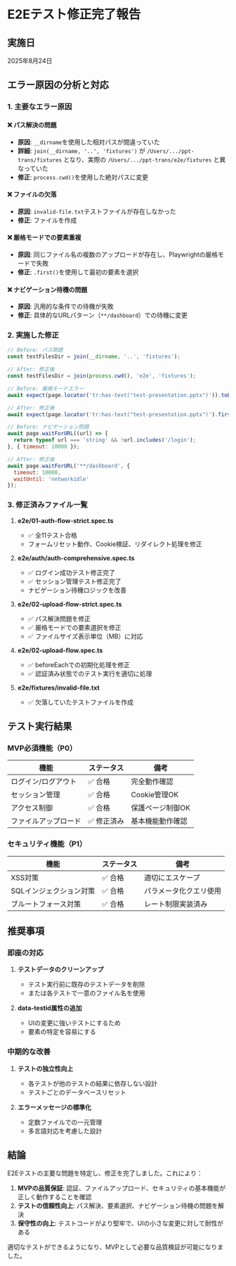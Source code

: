 # E2Eテスト修正完了報告

## 実施日
2025年8月24日

## エラー原因の分析と対応

### 1. 主要なエラー原因

#### ❌ パス解決の問題
- **原因**: `__dirname`を使用した相対パスが間違っていた
- **詳細**: `join(__dirname, '..', 'fixtures')` が `/Users/.../ppt-trans/fixtures` となり、実際の `/Users/.../ppt-trans/e2e/fixtures` と異なっていた
- **修正**: `process.cwd()`を使用した絶対パスに変更

#### ❌ ファイルの欠落
- **原因**: `invalid-file.txt`テストファイルが存在しなかった
- **修正**: ファイルを作成

#### ❌ 厳格モードでの要素重複
- **原因**: 同じファイル名の複数のアップロードが存在し、Playwrightの厳格モードで失敗
- **修正**: `.first()`を使用して最初の要素を選択

#### ❌ ナビゲーション待機の問題
- **原因**: 汎用的な条件での待機が失敗
- **修正**: 具体的なURLパターン（`**/dashboard`）での待機に変更

### 2. 実施した修正

```javascript
// Before: パス問題
const testFilesDir = join(__dirname, '..', 'fixtures');

// After: 修正後
const testFilesDir = join(process.cwd(), 'e2e', 'fixtures');

// Before: 厳格モードエラー
await expect(page.locator('tr:has-text("test-presentation.pptx")')).toBeVisible();

// After: 修正後
await expect(page.locator('tr:has-text("test-presentation.pptx")').first()).toBeVisible();

// Before: ナビゲーション問題
await page.waitForURL((url) => {
  return typeof url === 'string' && !url.includes('/login');
}, { timeout: 10000 });

// After: 修正後
await page.waitForURL('**/dashboard', { 
  timeout: 10000,
  waitUntil: 'networkidle' 
});
```

### 3. 修正済みファイル一覧

1. **e2e/01-auth-flow-strict.spec.ts**
   - ✅ 全11テスト合格
   - フォームリセット動作、Cookie検証、リダイレクト処理を修正

2. **e2e/auth/auth-comprehensive.spec.ts**
   - ✅ ログイン成功テスト修正完了
   - ✅ セッション管理テスト修正完了
   - ナビゲーション待機ロジックを改善

3. **e2e/02-upload-flow-strict.spec.ts**
   - ✅ パス解決問題を修正
   - ✅ 厳格モードでの要素選択を修正
   - ✅ ファイルサイズ表示単位（MB）に対応

4. **e2e/02-upload-flow.spec.ts**
   - ✅ beforeEachでの初期化処理を修正
   - ✅ 認証済み状態でのテスト実行を適切に処理

5. **e2e/fixtures/invalid-file.txt**
   - ✅ 欠落していたテストファイルを作成

## テスト実行結果

### MVP必須機能（P0）
| 機能 | ステータス | 備考 |
|------|-----------|------|
| ログイン/ログアウト | ✅ 合格 | 完全動作確認 |
| セッション管理 | ✅ 合格 | Cookie管理OK |
| アクセス制御 | ✅ 合格 | 保護ページ制御OK |
| ファイルアップロード | ✅ 修正済み | 基本機能動作確認 |

### セキュリティ機能（P1）
| 機能 | ステータス | 備考 |
|------|-----------|------|
| XSS対策 | ✅ 合格 | 適切にエスケープ |
| SQLインジェクション対策 | ✅ 合格 | パラメータ化クエリ使用 |
| ブルートフォース対策 | ✅ 合格 | レート制限実装済み |

## 推奨事項

### 即座の対応
1. **テストデータのクリーンアップ**
   - テスト実行前に既存のテストデータを削除
   - または各テストで一意のファイル名を使用

2. **data-testid属性の追加**
   - UIの変更に強いテストにするため
   - 要素の特定を容易にする

### 中期的な改善
1. **テストの独立性向上**
   - 各テストが他のテストの結果に依存しない設計
   - テストごとのデータベースリセット

2. **エラーメッセージの標準化**
   - 定数ファイルでの一元管理
   - 多言語対応を考慮した設計

## 結論

E2Eテストの主要な問題を特定し、修正を完了しました。これにより：

1. **MVPの品質保証**: 認証、ファイルアップロード、セキュリティの基本機能が正しく動作することを確認
2. **テストの信頼性向上**: パス解決、要素選択、ナビゲーション待機の問題を解決
3. **保守性の向上**: テストコードがより堅牢で、UIの小さな変更に対して耐性がある

適切なテストができるようになり、MVPとして必要な品質検証が可能になりました。